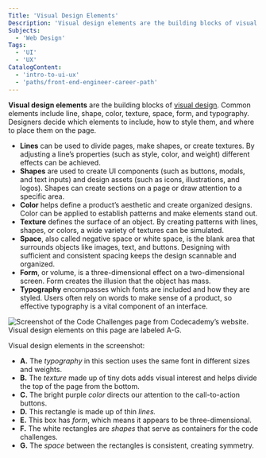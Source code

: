 ```yaml
---
Title: 'Visual Design Elements'
Description: 'Visual design elements are the building blocks of visual design. Common elements include line, shape, color, texture, space, form, and typography.'
Subjects:
  - 'Web Design'
Tags:
  - 'UI'
  - 'UX'
CatalogContent:
  - 'intro-to-ui-ux'
  - 'paths/front-end-engineer-career-path'
---
```


**Visual design elements** are the building blocks of [visual design](https://www.codecademy.com/resources/docs/uiux/visual-design). Common elements include line, shape, color, texture, space, form, and typography. Designers decide which elements to include, how to style them, and where to place them on the page.

- **Lines** can be used to divide pages, make shapes, or create textures. By adjusting a line’s properties (such as style, color, and weight) different effects can be achieved.
- **Shapes** are used to create UI components (such as buttons, modals, and text inputs) and design assets (such as icons, illustrations, and logos). Shapes can create sections on a page or draw attention to a specific area.
- **Color** helps define a product’s aesthetic and create organized designs. Color can be applied to establish patterns and make elements stand out.
- **Texture** defines the surface of an object. By creating patterns with lines, shapes, or colors, a wide variety of textures can be simulated.
- **Space**, also called negative space or white space, is the blank area that surrounds objects like images, text, and buttons. Designing with sufficient and consistent spacing keeps the design scannable and organized.
- **Form**, or volume, is a three-dimensional effect on a two-dimensional screen. Form creates the illusion that the object has mass.
- **Typography** encompasses which fonts are included and how they are styled. Users often rely on words to make sense of a product, so effective typography is a vital component of an interface.

![Screenshot of the Code Challenges page from Codecademy’s website. Visual design elements on this page are labeled A-G.](https://raw.githubusercontent.com/Codecademy/docs/main/media/visual-design-elements.png)

Visual design elements in the screenshot:

- **A.** The _typography_ in this section uses the same font in different sizes and weights.  
- **B.** The _texture_ made up of tiny dots adds visual interest and helps divide the top of the page from the bottom.
- **C.** The bright purple _color_ directs our attention to the call-to-action buttons.
- **D.** This rectangle is made up of thin _lines._
- **E.** This box has _form_, which means it appears to be three-dimensional.
- **F.** The white rectangles are _shapes_ that serve as containers for the code challenges.
- **G.** The _space_ between the rectangles is consistent, creating symmetry.
